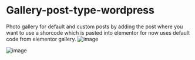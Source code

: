 # Gallery-post-type-wordpress
Photo gallery for default and custom posts by adding the post where you want to use a shorcode which is pasted into elementor for now uses default code from elementor gallery.
![image](https://github.com/YisusdevWeb/gallery-postype/assets/28721765/2c3216a8-e869-4a46-8cfd-dfb8f7a84a25)

![image](https://github.com/YisusdevWeb/gallery-postype/assets/28721765/083f588b-4587-49af-8756-eeefca7fc649)


